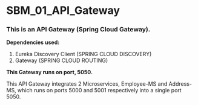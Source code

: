 # SBM_01_API_Gateway

### This is an API Gateway (Spring Cloud Gateway).

**Dependencies used:**
1. Eureka Discovery Client (SPRING CLOUD DISCOVERY)
2. Gateway (SPRING CLOUD ROUTING)

**This Gateway runs on port, 5050.**

This API Gateway integrates 2 Microservices, Employee-MS and Address-MS, which runs on ports 5000 and 5001 respectively into a single port 5050.
